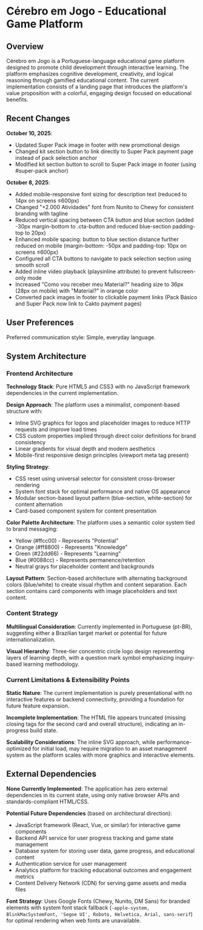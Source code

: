 # Cérebro em Jogo - Educational Game Platform

## Overview

Cérebro em Jogo is a Portuguese-language educational game platform designed to promote child development through interactive learning. The platform emphasizes cognitive development, creativity, and logical reasoning through gamified educational content. The current implementation consists of a landing page that introduces the platform's value proposition with a colorful, engaging design focused on educational benefits.

## Recent Changes

**October 10, 2025**:
- Updated Super Pack image in footer with new promotional design
- Changed kit section button to link directly to Super Pack payment page instead of pack selection anchor
- Modified kit section button to scroll to Super Pack image in footer (using #super-pack anchor)

**October 8, 2025**:
- Added mobile-responsive font sizing for description text (reduced to 14px on screens ≤600px)
- Changed "+2.000 Atividades" font from Nunito to Chewy for consistent branding with tagline
- Reduced vertical spacing between CTA button and blue section (added -30px margin-bottom to .cta-button and reduced blue-section padding-top to 20px)
- Enhanced mobile spacing: button to blue section distance further reduced on mobile (margin-bottom: -50px and padding-top: 10px on screens ≤600px)
- Configured all CTA buttons to navigate to pack selection section using smooth scroll
- Added inline video playback (playsinline attribute) to prevent fullscreen-only mode
- Increased "Como vou receber meu Material?" heading size to 36px (28px on mobile) with "Material?" in orange color
- Converted pack images in footer to clickable payment links (Pack Básico and Super Pack now link to Cakto payment pages)

## User Preferences

Preferred communication style: Simple, everyday language.

## System Architecture

### Frontend Architecture

**Technology Stack**: Pure HTML5 and CSS3 with no JavaScript framework dependencies in the current implementation.

**Design Approach**: The platform uses a minimalist, component-based structure with:
- Inline SVG graphics for logos and placeholder images to reduce HTTP requests and improve load times
- CSS custom properties implied through direct color definitions for brand consistency
- Linear gradients for visual depth and modern aesthetics
- Mobile-first responsive design principles (viewport meta tag present)

**Styling Strategy**: 
- CSS reset using universal selector for consistent cross-browser rendering
- System font stack for optimal performance and native OS appearance
- Modular section-based layout pattern (blue-section, white-section) for content alternation
- Card-based component system for content presentation

**Color Palette Architecture**: The platform uses a semantic color system tied to brand messaging:
- Yellow (#ffcc00) - Represents "Potential"
- Orange (#ff8800) - Represents "Knowledge"
- Green (#22dd66) - Represents "Learning"
- Blue (#0088cc) - Represents permanence/retention
- Neutral grays for placeholder content and backgrounds

**Layout Pattern**: Section-based architecture with alternating background colors (blue/white) to create visual rhythm and content separation. Each section contains card components with image placeholders and text content.

### Content Strategy

**Multilingual Consideration**: Currently implemented in Portuguese (pt-BR), suggesting either a Brazilian target market or potential for future internationalization.

**Visual Hierarchy**: Three-tier concentric circle logo design representing layers of learning depth, with a question mark symbol emphasizing inquiry-based learning methodology.

### Current Limitations & Extensibility Points

**Static Nature**: The current implementation is purely presentational with no interactive features or backend connectivity, providing a foundation for future feature expansion.

**Incomplete Implementation**: The HTML file appears truncated (missing closing tags for the second card and overall structure), indicating an in-progress build state.

**Scalability Considerations**: The inline SVG approach, while performance-optimized for initial load, may require migration to an asset management system as the platform scales with more graphics and interactive elements.

## External Dependencies

**None Currently Implemented**: The application has zero external dependencies in its current state, using only native browser APIs and standards-compliant HTML/CSS.

**Potential Future Dependencies** (based on architectural direction):
- JavaScript framework (React, Vue, or similar) for interactive game components
- Backend API service for user progress tracking and game state management
- Database system for storing user data, game progress, and educational content
- Authentication service for user management
- Analytics platform for tracking educational outcomes and engagement metrics
- Content Delivery Network (CDN) for serving game assets and media files

**Font Strategy**: Uses Google Fonts (Chewy, Nunito, DM Sans) for branded elements with system font stack fallback (`-apple-system, BlinkMacSystemFont, 'Segoe UI', Roboto, Helvetica, Arial, sans-serif`) for optimal rendering when web fonts are unavailable.